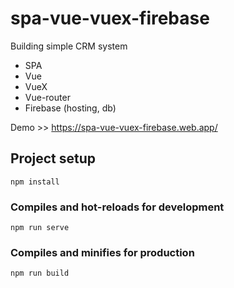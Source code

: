 
# spa-vue-vuex-firebase
Building simple CRM system
- SPA
- Vue
- VueX
- Vue-router
- Firebase (hosting, db)

Demo >> https://spa-vue-vuex-firebase.web.app/

## Project setup
```
npm install
```

### Compiles and hot-reloads for development
```
npm run serve
```

### Compiles and minifies for production
```
npm run build
```

